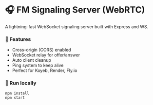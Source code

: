 # 🎧 FM Signaling Server (WebRTC)

A lightning-fast WebSocket signaling server built with Express and WS.

### 🚀 Features
- Cross-origin (CORS) enabled
- WebSocket relay for offer/answer
- Auto client cleanup
- Ping system to keep alive
- Perfect for Koyeb, Render, Fly.io

### 🔧 Run locally
```bash
npm install
npm start
